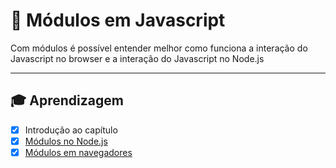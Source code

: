# 🤯 Módulos em Javascript
Com módulos é possível entender melhor como funciona a interação do Javascript no browser e a interação do Javascript no Node.js

----

## 🎓 Aprendizagem

- [x] Introdução ao capítulo
- [x] [Módulos no Node.js](./modulo-nodejs)
- [x] [Módulos em navegadores](./modulo-browser)
